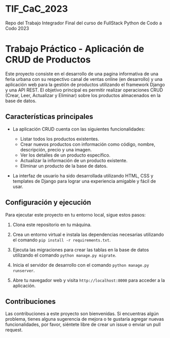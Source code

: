 # TIF_CaC_2023
Repo del Trabajo Integrador Final del curso de FullStack Python de Codo a Codo 2023

# Trabajo Práctico - Aplicación de CRUD de Productos

Este proyecto consiste en el desarrollo de una pagina informativa de una feria urbana con su respectivo canal de ventas online (en desarrollo)
y una aplicación web para la gestión de productos utilizando el framework Django y una API REST.
El objetivo principal es permitir realizar operaciones CRUD (Crear, Leer, Actualizar y Eliminar) sobre los productos almacenados en la base de datos.

## Características principales

- La aplicación CRUD cuenta con las siguientes funcionalidades:
  - Listar todos los productos existentes.
  - Crear nuevos productos con información como código, nombre, descripción, precio y una imagen.
  - Ver los detalles de un producto específico.
  - Actualizar la información de un producto existente.
  - Eliminar un producto de la base de datos.


- La interfaz de usuario ha sido desarrollada utilizando HTML, CSS y templates de Django para lograr una experiencia amigable y fácil de usar.

## Configuración y ejecución

Para ejecutar este proyecto en tu entorno local, sigue estos pasos:

1. Clona este repositorio en tu máquina.

2. Crea un entorno virtual e instala las dependencias necesarias utilizando el comando `pip install -r requirements.txt`.

3. Ejecuta las migraciones para crear las tablas en la base de datos utilizando el comando `python manage.py migrate`.

4. Inicia el servidor de desarrollo con el comando `python manage.py runserver`.

5. Abre tu navegador web y visita `http://localhost:8000` para acceder a la aplicación.

## Contribuciones

Las contribuciones a este proyecto son bienvenidas. 
Si encuentras algún problema, tienes alguna sugerencia de mejora o te gustaría agregar nuevas funcionalidades,
por favor, siéntete libre de crear un issue o enviar un pull request.

